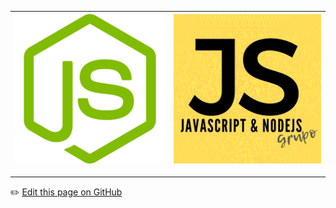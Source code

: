 
|![logo](recursos/logojs.png)|![logo](recursos/logogrupo.gif)|
|---|---|


---
:pencil2: [Edit this page on GitHub](https://github.com/jasp402/BibliotecaJS/edit/master/docs/README.md)
